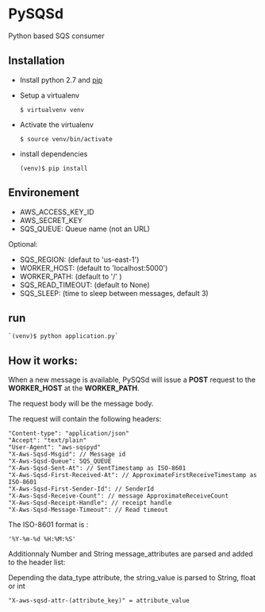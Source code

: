 PySQSd
====

Python based SQS consumer


## Installation


- Install python 2.7 and [pip](http://www.pythoncentral.io/how-to-install-virtualenv-python/)
- Setup a virtualenv

	`$ virtualvenv venv`
	
- Activate the virtualenv

	`$ source venv/bin/activate`
	
-  install dependencies

	`(venv)$ pip install`
	
## Environement

- AWS_ACCESS_KEY_ID
- AWS_SECRET_KEY
- SQS_QUEUE: Queue name (not an URL)

Optional:

- SQS_REGION: (defaut to 'us-east-1')
- WORKER_HOST: (default to 'localhost:5000')
- WORKER_PATH: (default to '/' )
- SQS_READ_TIMEOUT: (default to None)
- SQS_SLEEP: (time to sleep between messages, default 3)

## run

	`(venv)$ python application.py`
	
## How it works:

When a new message is available, PySQSd will issue a **POST** request to the **WORKER_HOST** at the **WORKER_PATH**.

The request body will be the message body.

The request will contain the following headers:

	"Content-type": "application/json"
	"Accept": "text/plain"
	"User-Agent": "aws-sqspyd"
	"X-Aws-Sqsd-Msgid": // Message id
	"X-Aws-Sqsd-Queue": SQS_QUEUE
	"X-Aws-Sqsd-Sent-At": // SentTimestamp as ISO-8601
	"X-Aws-Sqsd-First-Received-At": // ApproximateFirstReceiveTimestamp as ISO-8601
	"X-Aws-Sqsd-First-Sender-Id": // SenderId
	"X-Aws-Sqsd-Receive-Count": // message ApproximateReceiveCount
	"X-Aws-Sqsd-Receipt-Handle": // receipt handle 
	"X-Aws-Sqsd-Message-Timeout": // Read timeout


The ISO-8601 format is : 
	
	'%Y-%m-%d %H:%M:%S'

Additionnaly Number and String message_attributes are parsed and added to the header list:
	
Depending the data_type attribute, the string_value is parsed to String, float or int

	"X-aws-sqsd-attr-(attribute_key)" = attribute_value
 


